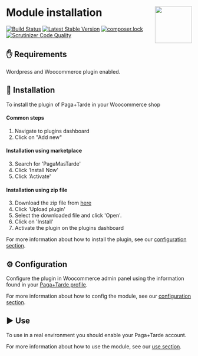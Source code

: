# Module installation <img src="https://pagamastarde.com/img/icons/logo.svg" width="100" align="right">

[![Build Status](https://travis-ci.org/PagaMasTarde/WooCommerce.svg?branch=master)](https://travis-ci.org/PagaMasTarde/WooCommerce)
[![Latest Stable Version](https://poser.pugx.org/pagamastarde/woocommerce/v/stable)](https://packagist.org/packages/pagamastarde/woocommerce)
[![composer.lock](https://poser.pugx.org/pagamastarde/woocommerce/composerlock)](https://packagist.org/packages/pagamastarde/woocommerce)
[![Scrutinizer Code Quality](https://scrutinizer-ci.com/g/PagaMasTarde/woocommerce/badges/quality-score.png?b=master)](https://scrutinizer-ci.com/g/PagaMasTarde/woocommerce/?branch=master)

## :hand: Requirements
Wordpress and Woocommerce plugin enabled.

## :floppy_disk: Installation
To install the plugin of Paga+Tarde in your Woocommerce shop

#### Common steps
1. Navigate to plugins dashboard
2. Click on "Add new"

#### Installation using marketplace
3. Search for 'PagaMasTarde'
4. Click 'Install Now'
5. Click 'Activate'

#### Installation using zip file
3. Download the zip file from [here](https://github.com/pagamastarde/woocommerce/releases/latest)
4. Click 'Upload plugin'
5. Select the downloaded file and click 'Open'.
6. Click on 'Install'
7. Activate the plugin on the plugins dashboard

For more information about how to install the plugin, see our [configuration section](/Documentation/installation.md).

## :gear: Configuration
Configure the plugin in Woocommerce admin panel using the information found in your [Paga+Tarde profile](https://bo.pagamastarde.com/shop). 

For more information about how to config the module, see our [configuration section](/Documentation/configuration.md).

## :arrow_forward: Use
To use in a real environment you should enable your Paga+Tarde account.

For more information about how to use the module, see our [use section](/Documentation/use.md).
